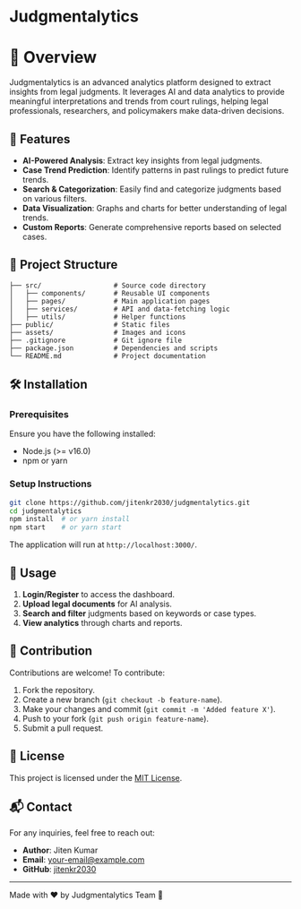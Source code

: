 # Judgmentalytics

# 📌 Overview
Judgmentalytics is an advanced analytics platform designed to extract insights from legal judgments. It leverages AI and data analytics to provide meaningful interpretations and trends from court rulings, helping legal professionals, researchers, and policymakers make data-driven decisions.

## 🚀 Features
- **AI-Powered Analysis**: Extract key insights from legal judgments.
- **Case Trend Prediction**: Identify patterns in past rulings to predict future trends.
- **Search & Categorization**: Easily find and categorize judgments based on various filters.
- **Data Visualization**: Graphs and charts for better understanding of legal trends.
- **Custom Reports**: Generate comprehensive reports based on selected cases.

## 📂 Project Structure
```
├── src/                  # Source code directory
│   ├── components/       # Reusable UI components
│   ├── pages/            # Main application pages
│   ├── services/         # API and data-fetching logic
│   ├── utils/            # Helper functions
├── public/               # Static files
├── assets/               # Images and icons
├── .gitignore            # Git ignore file
├── package.json          # Dependencies and scripts
└── README.md             # Project documentation
```

## 🛠️ Installation
### Prerequisites
Ensure you have the following installed:
- Node.js (>= v16.0)
- npm or yarn

### Setup Instructions
```sh
git clone https://github.com/jitenkr2030/judgmentalytics.git
cd judgmentalytics
npm install  # or yarn install
npm start    # or yarn start
```
The application will run at `http://localhost:3000/`.

## 📜 Usage
1. **Login/Register** to access the dashboard.
2. **Upload legal documents** for AI analysis.
3. **Search and filter** judgments based on keywords or case types.
4. **View analytics** through charts and reports.

## 🤝 Contribution
Contributions are welcome! To contribute:
1. Fork the repository.
2. Create a new branch (`git checkout -b feature-name`).
3. Make your changes and commit (`git commit -m 'Added feature X'`).
4. Push to your fork (`git push origin feature-name`).
5. Submit a pull request.

## 📝 License
This project is licensed under the [MIT License](LICENSE).

## 📬 Contact
For any inquiries, feel free to reach out:
- **Author**: Jiten Kumar
- **Email**: [your-email@example.com](mailto:your-email@example.com)
- **GitHub**: [jitenkr2030](https://github.com/jitenkr2030)

---
Made with ❤️ by Judgmentalytics Team 🚀

